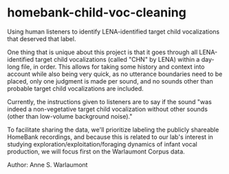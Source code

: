 # homebank-child-voc-cleaning

Using human listeners to identify LENA-identified target child vocalizations that deserved that label.

One thing that is unique about this project is that it goes through all LENA-identified target child vocalizations (called "CHN" by LENA) within a day-long file, in order. This allows for taking some history and context into account while also being very quick, as no utterance boundaries need to be placed, only one judgment is made per sound, and no sounds other than probable target child vocalizations are included.

Currently, the instructions given to listeners are to say if the sound "was indeed a non-vegetative target child vocalization without other sounds (other than low-volume background noise)."

To facilitate sharing the data, we'll prioritize labeling the publicly shareable HomeBank recordings, and because this is related to our lab's interest in studying exploration/exploitation/foraging dynamics of infant vocal production, we will focus first on the Warlaumont Corpus data.

Author: Anne S. Warlaumont
